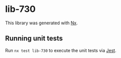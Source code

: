 # lib-730

This library was generated with [Nx](https://nx.dev).

## Running unit tests

Run `nx test lib-730` to execute the unit tests via [Jest](https://jestjs.io).
